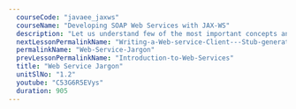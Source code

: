 ```yaml
---
  courseCode: "javaee_jaxws"
  courseName: "Developing SOAP Web Services with JAX-WS"
  description: "Let us understand few of the most important concepts and terminologies used in web service technology."
  nextLessonPermalinkName: "Writing-a-Web-service-Client---Stub-generation"
  permalinkName: "Web-Service-Jargon"
  prevLessonPermalinkName: "Introduction-to-Web-Services"
  title: "Web Service Jargon"
  unitSlNo: "1.2"
  youtube: "C53G6R5EVys"
  duration: 905
---
```


